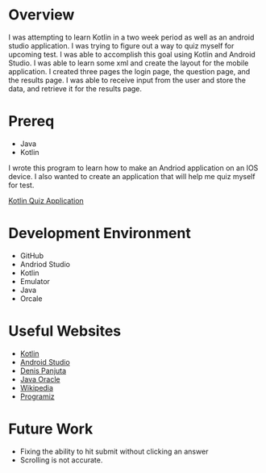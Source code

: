 # Overview

<!--{Important!  Do not say in this section that this is college assignment.  Talk about what you are trying to accomplish as a software engineer to further your learning.}-->
I was attempting to learn Kotlin in a two week period as well as an android studio application. I was trying to figure out a way to quiz myself for upcoming test. I was able to accomplish this goal using Kotlin and Android Studio. I was able to learn some xml and create the layout for the mobile application. I created three pages the login page, the question page, and the results page. I was able to receive input from the user and store the data, and retrieve it for the results page. 


<!--{Provide a description the software that you wrote to demonstrate the Kotlin language.}-->
# Prereq
* Java
* Kotlin

<!--{Describe your purpose for writing this software.}-->
I wrote this program to learn how to make an Andriod application on an IOS device. I also wanted to create an application that will help me quiz myself for test. 

<!--{Provide a link to your YouTube demonstration.  It should be a 4-5 minute demo of the software running and a walkthrough of the code.  Focus should be on sharing what you learned about the language syntax.}-->

[Kotlin Quiz Application ](https://youtu.be/EdtVhSSL20s)

# Development Environment

<!--{Describe the tools that you used to develop the software}-->
* GitHub
* Andriod Studio
* Kotlin
* Emulator
* Java
* Orcale
<!--{Describe the programming language that you used and any libraries.}-->

# Useful Websites

<!--{Make a list of websites that you found helpful in this project}-->
* [Kotlin](https://kotlinlang.org/docs/data-classes.html#data-classes-and-destructuring-declarations)
* [Android Studio ](https://developer.android.com/)
* [Denis Panjuta](https://tutorials.eu/)
* [Java Oracle](https://www.oracle.com/java/technologies/downloads/)
* [Wikipedia](https://en.wikipedia.org/wiki/Kotlin_(programming_language))
* [Programiz](https://www.programiz.com/kotlin-programming)


# Future Work

<!--{Make a list of things that you need to fix, improve, and add in the future.}-->
* Fixing the ability to hit submit without clicking an answer
* Scrolling is not accurate. 

